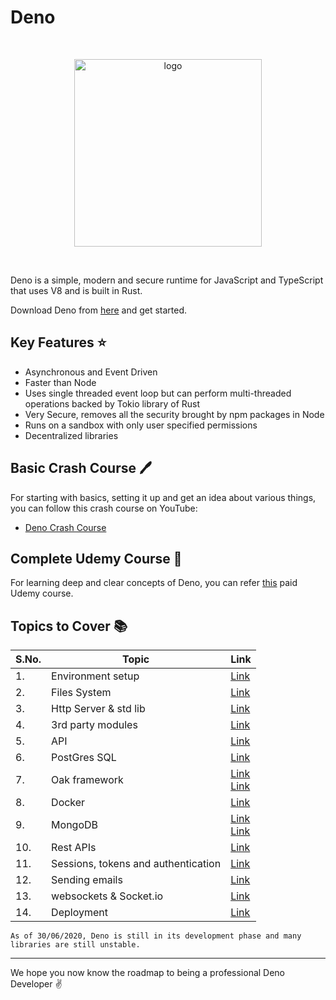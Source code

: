 # Deno

<br>
<p align="center"><img src="https://denolib.github.io/high-res-deno-logo/deno_hr_circle.png" alt="logo" width="300"/></a>
</p>
<br>

Deno is a simple, modern and secure runtime for JavaScript and TypeScript that uses V8 and is built in Rust.

Download Deno from [here](https://deno.land) and get started.

## Key Features :star:

* Asynchronous and Event Driven
* Faster than Node
* Uses single threaded event loop but can perform multi-threaded operations backed by Tokio library of Rust
* Very Secure, removes all the security brought by npm packages in Node
* Runs on a sandbox with only user specified permissions
* Decentralized libraries


## Basic Crash Course :pen:

For starting with basics, setting it up and get an idea about various things, you can follow this crash course on YouTube:

* [Deno Crash Course](https://www.youtube.com/watch?v=NHHhiqwcfRM)

## Complete Udemy Course :book:

For learning deep and clear concepts of Deno, you can refer [this](https://www.udemy.com/course/deno-the-complete-guide-zero-to-mastery) paid Udemy course.



## Topics to Cover :books:

|S.No.|Topic|Link|
|----|-----|----|
|1.|Environment setup|[Link](https://www.youtube.com/watch?v=2iLeRzHvc10&t)|
|2.|Files System|[Link](https://www.youtube.com/watch?v=CpC5MTKAuwI)|
|3.|Http Server & std lib|[Link](https://www.youtube.com/watch?v=5_uf9cbtIyE)| 
|4.|3rd party modules|[Link](https://www.youtube.com/watch?v=yv1Nl9N5ur4)|
|5.|API|[Link](https://www.youtube.com/watch?v=XJ9PUWJYQp0&t=4s)|
|6.|PostGres SQL|[Link](https://www.youtube.com/watch?v=KuaI6mphFNc)|
|7.|Oak framework|[Link](https://github.com/oakserver/oak) <br> [Link](https://www.youtube.com/watch?v=BAu7fnCbxAs)|
|8.|Docker|[Link](https://www.youtube.com/watch?v=4EfnECkCx8E)|
|9.|MongoDB|[Link](https://www.youtube.com/watch?v=TMPBEkfIPWk) <br> [Link](https://deno.land/x/mongo)|
|10.|Rest APIs|[Link](https://www.youtube.com/watch?v=TMPBEkfIPWk)|
|11.|Sessions, tokens and authentication|[Link](https://www.youtube.com/watch?v=2Skms0gkUXk&t=1556s)|
|12.|Sending emails|[Link](https://github.com/manyuanrong/deno-smtp)|
|13.|websockets & Socket.io|[Link](https://www.youtube.com/watch?v=Cb8zho9HDbk)|
|14.|Deployment|[Link](https://devcenter.heroku.com/categories/reference)|


```
As of 30/06/2020, Deno is still in its development phase and many libraries are still unstable.
```

<hr>

We hope you now know the roadmap to being a professional Deno Developer :v: